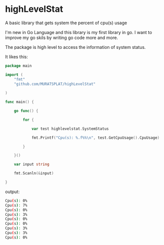 highLevelStat
=============

A basic library that gets system the percent of cpu(s) usage 

I'm new in Go Language and this library is my first library in go. I want to improve my go skils by writing go code more and more.

The package is high level to access  the information of system status.

It likes this:

```go
package main

import (
	"fmt"
	"github.com/MURATSPLAT/highLevelStat"
	
)

func main() {

	go func() {

		for {

			var test highlevelstat.SystemStatus

			fmt.Printf("Cpu(s): %.f%%\n", test.GetCpuUsage().CpuUsage)

		}

	}()

	var input string

	fmt.Scanln(&input)

}

```

output:
```sh
Cpu(s): 0%
Cpu(s): 7%
Cpu(s): 0%
Cpu(s): 3%
Cpu(s): 0%
Cpu(s): 0%
Cpu(s): 3%
Cpu(s): 3%
Cpu(s): 0%
```
